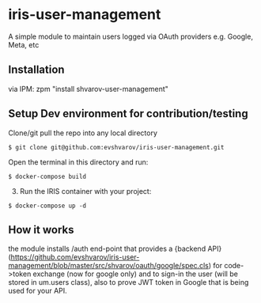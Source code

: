 # iris-user-management
A simple module to maintain users logged via OAuth providers e.g. Google, Meta, etc

## Installation 

via IPM: 
zpm "install shvarov-user-management"

## Setup Dev environment for contribution/testing
Clone/git pull the repo into any local directory

```
$ git clone git@github.com:evshvarov/iris-user-management.git
```

Open the terminal in this directory and run:

```
$ docker-compose build
```

3. Run the IRIS container with your project:

```
$ docker-compose up -d
```

## How it works

the module installs /auth end-point that provides a {backend API}(https://github.com/evshvarov/iris-user-management/blob/master/src/shvarov/oauth/google/spec.cls) for code->token exchange (now for google only) and to sign-in the user (will be stored in um.users class), also to prove JWT token in Google that is being used for your API.

